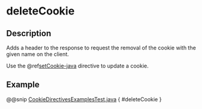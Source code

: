 <a id="deletecookie-java"></a>
# deleteCookie

## Description

Adds a header to the response to request the removal of the cookie with the given name on the client.

Use the @ref[setCookie-java](setCookie.md#setcookie-java) directive to update a cookie.

## Example

@@snip [CookieDirectivesExamplesTest.java](../../../../../../../test/java/docs/http/javadsl/server/directives/CookieDirectivesExamplesTest.java) { #deleteCookie }
